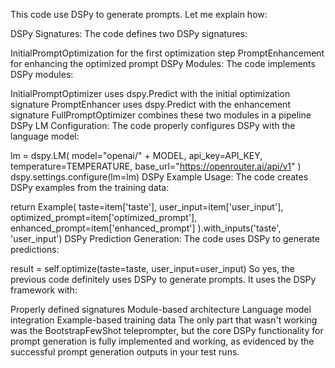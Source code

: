 This code use DSPy to generate prompts. Let me explain how:

DSPy Signatures: The code defines two DSPy signatures:

InitialPromptOptimization for the first optimization step
PromptEnhancement for enhancing the optimized prompt
DSPy Modules: The code implements DSPy modules:

InitialPromptOptimizer uses dspy.Predict with the initial optimization signature
PromptEnhancer uses dspy.Predict with the enhancement signature
FullPromptOptimizer combines these two modules in a pipeline
DSPy LM Configuration: The code properly configures DSPy with the language model:


lm = dspy.LM(
    model="openai/" + MODEL,
    api_key=API_KEY,
    temperature=TEMPERATURE,
    base_url="https://openrouter.ai/api/v1"
)
dspy.settings.configure(lm=lm)
DSPy Example Usage: The code creates DSPy examples from the training data:


return Example(
    taste=item['taste'],
    user_input=item['user_input'],
    optimized_prompt=item['optimized_prompt'],
    enhanced_prompt=item['enhanced_prompt']
).with_inputs('taste', 'user_input')
DSPy Prediction Generation: The code uses DSPy to generate predictions:


result = self.optimize(taste=taste, user_input=user_input)
So yes, the previous code definitely uses DSPy to generate prompts. It uses the DSPy framework with:

Properly defined signatures
Module-based architecture
Language model integration
Example-based training data
The only part that wasn't working was the BootstrapFewShot teleprompter, but the core DSPy functionality for prompt generation is fully implemented and working, as evidenced by the successful prompt generation outputs in your test runs.

